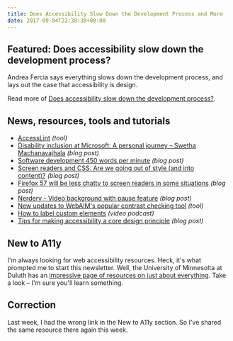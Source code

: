 ```yaml
---
title: Does Accessibility Slow Down the Development Process and More
date: 2017-09-04T22:30:30+00:00
---
```


## Featured: Does accessibility slow down the development process?

Andrea Fercia says everything slows down the development process, and lays out the case that accessibility is design.

Read more of [Does accessibility slow down the development process?](https://yoast.com/dev-blog/accessibility-slow-down-development-process/).

## News, resources, tools and tutorials

* [AccessLint](https://www.accesslint.com) _(tool)_
* [Disability inclusion at Microsoft: A personal journey – Swetha Machanavajhala](https://blogs.msdn.microsoft.com/accessibility/2017/08/23/inclusion-at-microsoft-dont-presume-anything/) _(blog post)_
* [Software development 450 words per minute](https://www.vincit.fi/en/blog/software-development-450-words-per-minute/) _(blog post)_
* [Screen readers and CSS: Are we going out of style (and into content)?](http://webaim.org/blog/screen-readers-and-css/) _(blog post)_
* [Firefox 57 will be less chatty to screen readers in some situations](https://www.marcozehe.de/2017/08/30/firefox-57-will-less-chatty-screen-readers-situations/) _(blog post)_
* [Nerdery - Video background with pause feature](https://a11ywins.tumblr.com/post/164838552538/nerdery-video-background-with-pause-feature) _(blog post)_
* [New updates to WebAIM's popular contrast checking tool](https://twitter.com/webaim/status/903365291001880576) _(tool)_
* [How to label custom elements](https://www.youtube.com/watch?v=7a6bLXw2lqQ) _(video podcast)_
* [Tips for making accessibility a core design principle](https://medium.com/pixel-pioneers/tips-for-making-accessibility-a-core-design-principle-113bee25f872) _(blog post)_

## New to A11y

I'm always looking for web accessibility resources. Heck, it's what prompted me to start this newsletter. Well, the University of Minnesolta at Duluth has an [impressive page of resources on just about everything](http://www.d.umn.edu/itss/support/Training/Online/webdesign/accessibility.html). Take a look – I'm sure you'll learn something.

## Correction

Last week, I had the wrong link in the New to A11y section. So I've shared the same resource there again this week.